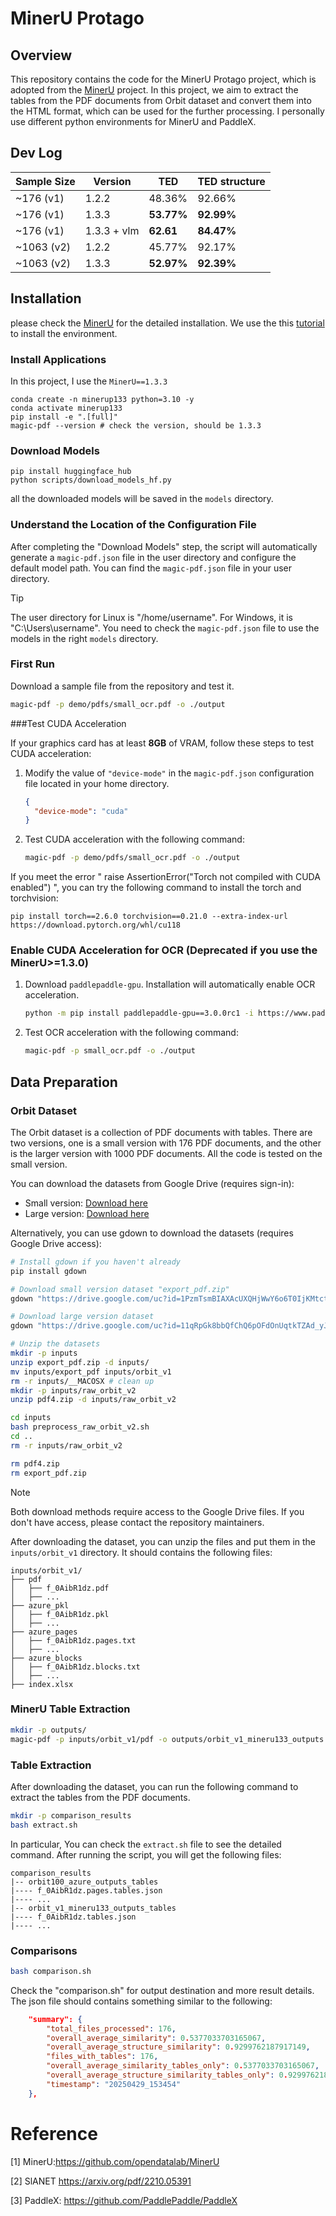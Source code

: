 # MinerU Protago

## Overview

This repository contains the code for the MinerU Protago project, which is adopted from the [MinerU](https://github.com/opendatalab/MinerU) project. In this project, we aim to extract the tables from the PDF documents from Orbit dataset and convert them into the HTML format, which can be used for the further processing. I personally use different python environments for MinerU and PaddleX.

## Dev Log

| Sample Size | Version | TED     | TED structure |
|-------------|---------|---------|----------------|
| ~176 (v1)        | 1.2.2   | 48.36%  | 92.66%         |
| ~176 (v1)        | 1.3.3   | **53.77%** | **92.99%**     |
| ~176 (v1)        | 1.3.3 + vlm   | **62.61** | **84.47%**     |
| ~1063 (v2)       | 1.2.2   | 45.77%  | 92.17%         |
| ~1063 (v2)     | 1.3.3   | **52.97%** | **92.39%**     |





## Installation

please check the [MinerU](https://github.com/opendatalab/MinerU) for the detailed installation. We use the this [tutorial](https://github.com/opendatalab/MinerU/blob/master/docs/README_Ubuntu_CUDA_Acceleration_en_US.md) to install the environment.

### Install Applications
In this project, I use the `MinerU==1.3.3`

```
conda create -n minerup133 python=3.10 -y
conda activate minerup133
pip install -e ".[full]"
magic-pdf --version # check the version, should be 1.3.3

```

### Download Models

```
pip install huggingface_hub
python scripts/download_models_hf.py
```
all the downloaded models will be saved in the `models` directory.

### Understand the Location of the Configuration File
After completing the "Download Models" step, the script will automatically generate a `magic-pdf.json` file in the user directory and configure the default model path. You can find the `magic-pdf.json` file in your user directory.
> [!TIP]
> The user directory for Linux is "/home/username". For Windows, it is "C:\Users\username".
> You need to check the `magic-pdf.json` file to use the models in the right `models` directory.


### First Run

Download a sample file from the repository and test it.

```sh
magic-pdf -p demo/pdfs/small_ocr.pdf -o ./output
```

###Test CUDA Acceleration

If your graphics card has at least **8GB** of VRAM, follow these steps to test CUDA acceleration:

1. Modify the value of `"device-mode"` in the `magic-pdf.json` configuration file located in your home directory.
   ```json
   {
     "device-mode": "cuda"
   }
   ```
2. Test CUDA acceleration with the following command:
   ```sh
   magic-pdf -p demo/pdfs/small_ocr.pdf -o ./output
   ```

If you meet the error " raise AssertionError("Torch not compiled with CUDA enabled") ", you can try the following command to install the torch and torchvision:

```
pip install torch==2.6.0 torchvision==0.21.0 --extra-index-url https://download.pytorch.org/whl/cu118
```


### Enable CUDA Acceleration for OCR (Deprecated if you use the MinerU>=1.3.0)


1. Download `paddlepaddle-gpu`. Installation will automatically enable OCR acceleration.
   ```sh
   python -m pip install paddlepaddle-gpu==3.0.0rc1 -i https://www.paddlepaddle.org.cn/packages/stable/cu118/
   ```
2. Test OCR acceleration with the following command:
   ```sh
   magic-pdf -p small_ocr.pdf -o ./output
   ```

## Data Preparation

### Orbit Dataset



The Orbit dataset is a collection of PDF documents with tables. There are two versions, one is a small version with 176 PDF documents, and the other is the larger version with 1000 PDF documents. All the code is tested on the small version.

You can download the datasets from Google Drive (requires sign-in):
- Small version: [Download here](https://drive.google.com/file/d/1PzmTsmBIAXAcUXQHjWwY6o6T0IjKMtct/view?usp=drive_link)
- Large version: [Download here](https://drive.google.com/file/d/11qRpGk8bbQfChQ6pOFdOnUqtkTZAd_yJ/view?usp=drive_link)

Alternatively, you can use gdown to download the datasets (requires Google Drive access):

```bash
# Install gdown if you haven't already
pip install gdown

# Download small version dataset "export_pdf.zip"
gdown "https://drive.google.com/uc?id=1PzmTsmBIAXAcUXQHjWwY6o6T0IjKMtct"

# Download large version dataset
gdown "https://drive.google.com/uc?id=11qRpGk8bbQfChQ6pOFdOnUqtkTZAd_yJ"

# Unzip the datasets
mkdir -p inputs
unzip export_pdf.zip -d inputs/
mv inputs/export_pdf inputs/orbit_v1
rm -r inputs/__MACOSX # clean up
mkdir -p inputs/raw_orbit_v2
unzip pdf4.zip -d inputs/raw_orbit_v2

cd inputs
bash preprocess_raw_orbit_v2.sh
cd ..
rm -r inputs/raw_orbit_v2

rm pdf4.zip
rm export_pdf.zip
```

> [!NOTE]
> Both download methods require access to the Google Drive files. If you don't have access, please contact the repository maintainers.

After downloading the dataset, you can unzip the files and put them in the `inputs/orbit_v1` directory. It should contains the following files:

```
inputs/orbit_v1/
├── pdf
│   ├── f_0AibR1dz.pdf
│   ├── ...
├── azure_pkl
│   ├── f_0AibR1dz.pkl
│   ├── ...
├── azure_pages
│   ├── f_0AibR1dz.pages.txt
│   ├── ... 
├── azure_blocks
│   ├── f_0AibR1dz.blocks.txt
│   ├── ...
├── index.xlsx
```

### MinerU Table Extraction

```bash
mkdir -p outputs/
magic-pdf -p inputs/orbit_v1/pdf -o outputs/orbit_v1_mineru133_outputs -m ocr
```

### Table Extraction

After downloading the dataset, you can run the following command to extract the tables from the PDF documents.

```bash
mkdir -p comparison_results
bash extract.sh
```

In particular,  You can check the `extract.sh` file to see the detailed command. After running the script, you will get the following files:

```
comparison_results
|-- orbit100_azure_outputs_tables
|---- f_0AibR1dz.pages.tables.json
|---- ...
|-- orbit_v1_mineru133_outputs_tables
|---- f_0AibR1dz.tables.json
|---- ...
```

### Comparisons

```bash
bash comparison.sh
```

Check the "comparison.sh" for output destination and more result details. The json file should contains something similar to the following:

```json
    "summary": {
        "total_files_processed": 176,
        "overall_average_similarity": 0.5377033703165067,
        "overall_average_structure_similarity": 0.9299762187917149,
        "files_with_tables": 176,
        "overall_average_similarity_tables_only": 0.5377033703165067,
        "overall_average_structure_similarity_tables_only": 0.9299762187917149,
        "timestamp": "20250429_153454"
    },
```


















# Reference

[1] MinerU:https://github.com/opendatalab/MinerU

[2] SlANET https://arxiv.org/pdf/2210.05391 

[3] PaddleX: https://github.com/PaddlePaddle/PaddleX